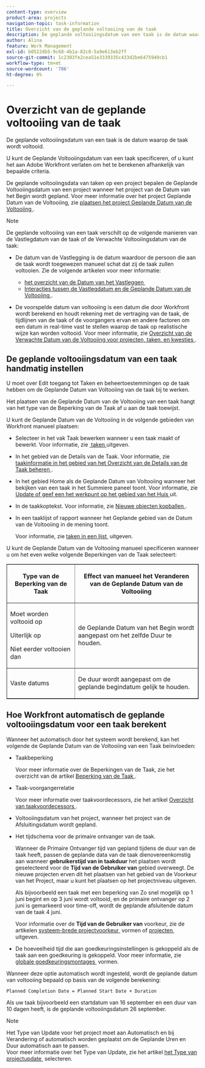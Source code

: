 ```yaml
---
content-type: overview
product-area: projects
navigation-topic: task-information
title: Overzicht van de geplande voltooiing van de taak
description: De geplande voltooiingsdatum van een taak is de datum waarop de taak wordt voltooid.
author: Alina
feature: Work Management
exl-id: b0522db5-9c68-4b1a-82c8-5a9e613eb2ff
source-git-commit: 1c2303fe2cea51e3339335c433d2be6475949cb1
workflow-type: tm+mt
source-wordcount: '786'
ht-degree: 0%

---
```


# Overzicht van de geplande voltooiing van de taak

De geplande voltooiingsdatum van een taak is de datum waarop de taak wordt voltooid.

U kunt de Geplande Voltooiingsdatum van een taak specificeren, of u kunt het aan Adobe Workfront verlaten om het te berekenen afhankelijk van bepaalde criteria.

De geplande voltooiingsdata van taken op een project bepalen de Geplande Voltooiingsdatum van een project wanneer het project van de Datum van het Begin wordt gepland. Voor meer informatie over het project Geplande Datum van de Voltooiing, zie [&#x200B; plaatsen het project Geplande Datum van de Voltooiing &#x200B;](../../../manage-work/projects/planning-a-project/project-planned-completion-date.md).

>[!NOTE]
>
>De geplande voltooiing van een taak verschilt op de volgende manieren van de Vastlegdatum van de taak of de Verwachte Voltooiingsdatum van de taak:
>
>* De datum van de Vastlegging is de datum waardoor de persoon die aan de taak wordt toegewezen manueel schat dat zij de taak zullen voltooien. Zie de volgende artikelen voor meer informatie:
>
>   * [&#x200B; het overzicht van de Datum van het Vastleggen &#x200B;](../../../manage-work/projects/updating-work-in-a-project/overview-of-commit-dates.md)
>   * [&#x200B; Interacties tussen de Vastlegdatum en de Geplande Datum van de Voltooiing &#x200B;](../../../manage-work/projects/updating-work-in-a-project/interactions-between-commit-and-planned-completion-dates.md).
>
>* De voorspelde datum van voltooiing is een datum die door Workfront wordt berekend en houdt rekening met de vertraging van de taak, de tijdlijnen van de taak of de voorgangers ervan en andere factoren om een datum in real-time vast te stellen waarop de taak op realistische wijze kan worden voltooid. Voor meer informatie, zie [&#x200B; Overzicht van de Verwachte Datum van de Voltooiing voor projecten, taken, en kwesties &#x200B;](../../../manage-work/projects/planning-a-project/project-projected-completion-date.md).
>

## De geplande voltooiingsdatum van een taak handmatig instellen

U moet over Edit toegang tot Taken en beheertoestemmingen op de taak hebben om de Geplande Datum van Voltooiing van de taak bij te werken.

Het plaatsen van de Geplande Datum van de Voltooiing van een taak hangt van het type van de Beperking van de Taak af u aan de taak toewijst.

U kunt de Geplande Datum van de Voltooiing in de volgende gebieden van Workfront manueel plaatsen:

* Selecteer in het vak Taak bewerken wanneer u een taak maakt of bewerkt. Voor informatie, zie [&#x200B; taken &#x200B;](../../../manage-work/tasks/manage-tasks/edit-tasks.md) uitgeven.
* In het gebied van de Details van de Taak. Voor informatie, zie [&#x200B; taakinformatie in het gebied van het Overzicht van de Details van de Taak beheren &#x200B;](../../../manage-work/tasks/manage-tasks/task-information-in-overview.md).
* In het gebied Home als de Geplande Datum van Voltooiing wanneer het bekijken van een taak in het Summiere paneel toont. Voor informatie, zie [&#x200B; Update of geef een het werkpunt op het gebied van het Huis &#x200B;](../../../workfront-basics/using-home/using-the-home-area/update-and-edit-work-item-home.md) uit.
* In de taakkoptekst. Voor informatie, zie [&#x200B; Nieuwe objecten kopballen &#x200B;](../../../workfront-basics/the-new-workfront-experience/new-object-headers.md).
* In een taaklijst of rapport wanneer het Geplande gebied van de Datum van de Voltooiing in de mening toont.

  Voor informatie, zie [&#x200B; taken in een lijst &#x200B;](../../../manage-work/tasks/manage-tasks/edit-tasks-in-a-list.md) uitgeven.

U kunt de Geplande Datum van de Voltooiing manueel specificeren wanneer u om het even welke volgende Beperkingen van de Taak selecteert:

<table border="1" cellspacing="15" cellpadding="1"> 
 <col> 
 <col> 
 <thead> 
  <tr> 
   <th> <p><strong> Type van de Beperking van de Taak </strong> </p> </th> 
   <th> <p><strong> Effect van manueel het Veranderen van de Geplande Datum van de Voltooiing </strong> </p> </th> 
  </tr> 
 </thead> 
 <tbody> 
  <tr> 
   <td> <p>Moet worden voltooid op</p> <p>Uiterlijk op</p> <p>Niet eerder voltooien dan</p> </td> 
   <td> <p><span class="s1"> de Geplande Datum van het Begin wordt aangepast om het zelfde Duur te houden.</span> </p> </td> 
  </tr> 
  <tr> 
   <td> <p>Vaste datums</p> </td> 
   <td> <p>De duur wordt aangepast om de geplande begindatum gelijk te houden.</p> </td> 
  </tr> 
 </tbody> 
</table>

## Hoe Workfront automatisch de geplande voltooiingsdatum voor een taak berekent

Wanneer het automatisch door het systeem wordt berekend, kan het volgende de Geplande Datum van de Voltooiing van een Taak beïnvloeden:

* Taakbeperking

  Voor meer informatie over de Beperkingen van de Taak, zie het overzicht van de artikel [&#x200B; Beperking van de Taak &#x200B;](../../../manage-work/tasks/task-constraints/task-constraint-overview.md).

* Taak-voorgangerrelatie

  Voor meer informatie over taakvoordecessors, zie het artikel [&#x200B; Overzicht van taakvoordecessors &#x200B;](../../../manage-work/tasks/use-prdcssrs/predecessors-overview.md).

* Voltooiingsdatum van het project, wanneer het project van de Afsluitingsdatum wordt gepland.
* Het tijdschema voor de primaire ontvanger van de taak.

  Wanneer de Primaire Ontvanger tijd van gepland tijdens de duur van de taak heeft, passen de geplande data van de taak dienovereenkomstig aan wanneer **gebruikerstijd van in taakduur** het plaatsen wordt geselecteerd voor de **Tijd van de Gebruiker van** gebied overweegt. De nieuwe projecten erven dit het plaatsen van het gebied van de Voorkeur van het Project, maar u kunt het plaatsen op het projectniveau uitgeven.

  Als bijvoorbeeld een taak met een beperking van Zo snel mogelijk op 1 juni begint en op 3 juni wordt voltooid, en de primaire ontvanger op 2 juni is gemarkeerd voor time-off, wordt de geplande afsluitende datum van de taak 4 juni.

  Voor informatie over de **Tijd van de Gebruiker van** voorkeur, zie de artikelen [&#x200B; systeem-brede projectvoorkeur &#x200B;](../../../administration-and-setup/set-up-workfront/configure-system-defaults/set-project-preferences.md) vormen of [&#x200B; projecten &#x200B;](../../../manage-work/projects/manage-projects/edit-projects.md) uitgeven.

* De hoeveelheid tijd die aan goedkeuringsinstellingen is gekoppeld als de taak aan een goedkeuring is gekoppeld. Voor meer informatie, zie [&#x200B; globale goedkeuringsmontages &#x200B;](../../../administration-and-setup/customize-workfront/configure-approval-milestone-processes/establish-approval-settings.md) vormen.

Wanneer deze optie automatisch wordt ingesteld, wordt de geplande datum van voltooiing bepaald op basis van de volgende berekening:

```
Planned Completion Date = Planned Start Date + Duration
```

Als uw taak bijvoorbeeld een startdatum van 16 september en een duur van 10 dagen heeft, is de geplande voltooiingsdatum 26 september.

>[!NOTE]
>
> Het Type van Update voor het project moet aan Automatisch en bij Verandering of automatisch worden geplaatst om de Geplande Uren en Duur automatisch aan te passen.\
>Voor meer informatie over het Type van Update, zie het artikel [&#x200B; het Type van projectupdate &#x200B;](../../../manage-work/projects/manage-projects/select-project-update-type.md) selecteren.
